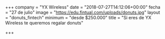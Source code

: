 +++
company = "YX Wireless"
date = "2018-07-27T14:12:06+00:00"
fecha = "27 de julio"
image = "https://edu.fintual.com/uploads/donuts.jpg"
layout = "donuts_fintech"
minimum = "desde $250.000"
title = "Si eres de YX Wireless te queremos regalar donuts"

+++
